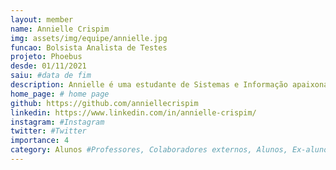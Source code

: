 ```yaml
---
layout: member
name: Annielle Crispim
img: assets/img/equipe/annielle.jpg
funcao: Bolsista Analista de Testes
projeto: Phoebus 
desde: 01/11/2021
saiu: #data de fim
description: Annielle é uma estudante de Sistemas e Informação apaixonada por tecnologia e sua aplicação nos negócios. Seu foco está em testes e gerenciamento de projetos, lidando com dívidas técnicas e aplicando OKRs e métodos ágeis. Ela busca constantemente soluções para otimizar processos de negócios, navegando por ferramentas especializadas. Com suas habilidades técnicas e gerenciais, Annielle é uma profissional versátil e comprometida, destacando-se pela sua paixão por tecnologia e sua busca contínua por aprimoramento.
home_page: # home page
github: https://github.com/anniellecrispim
linkedin: https://www.linkedin.com/in/annielle-crispim/
instagram: #Instagram
twitter: #Twitter
importance: 4
category: Alunos #Professores, Colaboradores externos, Alunos, Ex-alunos
---
```

